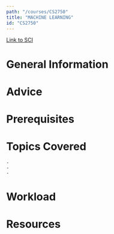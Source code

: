 ```yaml
---
path: "/courses/CS2750"
title: "MACHINE LEARNING"
id: "CS2750"
---
```

[Link to SCI]("http://courses.sci.pitt.edu/courses/courses/view/CS-2750")

# General Information

# Advice


# Prerequisites
<!-- PREREQ_REPLACEMENT (Do not remove) -->

<!-- END PREREQ_REPLACEMENT (Do not remove) -->
# Topics Covered
	- 
	-
	-
# Workload

<!-- TESTIMONIALS
# Testimonials
This gets replaced with Gatsby, its
data comes from Google Sheets for easier
editing!
-->

# Resources
